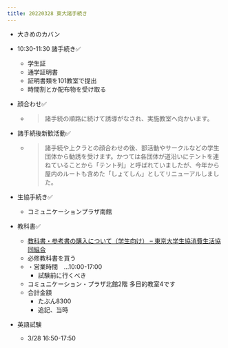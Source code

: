 ```yaml
---
title: 20220328 東大諸手続き
---
```


* 大きめのカバン

* 10:30-11:30 諸手続き✅
  
  * 学生証
  * 通学証明書
  * 証明書類を101教室で提出
  * 時間割とか配布物を受け取る
* 顔合わせ✅
  
  * 
     > 
     > 諸手続の順路に続けて誘導がなされ、実施教室へ向かいます。

* 諸手続後新歓活動✅
  
  * 
     > 
     > 諸手続や上クラとの顔合わせの後、部活動やサークルなどの学生団体から勧誘を受けます。かつては各団体が道沿いにテントを連ねていることから「テント列」と呼ばれていましたが、今年から屋内のルートも含めた「しょてしん」としてリニューアルしました。

* 生協手続き✅
  
  * コミュニケーションプラザ南館
* 教科書✅
  
  * [教科書・参考書の購入について（学生向け） – 東京大学生協消費生活協同組合](https://www.utcoop.or.jp/service/books/textbook/)
  * 必修教科書を買う
  * ・営業時間　…10:00-17:00
    * 試験前に行くべき
  * コミュニケーション・プラザ北館2階 多目的教室4です
  * 合計金額
    * たぶん8300
    * 追記、当時
* 英語試験
  
  * 3/28 16:50-17:50
